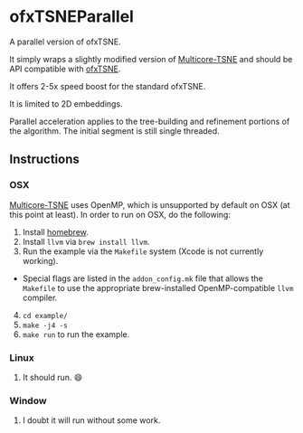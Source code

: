 # ofxTSNEParallel

A parallel version of ofxTSNE.

It simply wraps a slightly modified version of [Multicore-TSNE](https://github.com/DmitryUlyanov/Multicore-TSNE) and should be API compatible with [ofxTSNE](https://github.com/genekogan/ofxTSNE).

It offers 2-5x speed boost for the standard ofxTSNE.

It is limited to 2D embeddings.

Parallel acceleration applies to the tree-building and refinement portions of the algorithm. The initial segment is still single threaded.

## Instructions
### OSX
[Multicore-TSNE](https://github.com/DmitryUlyanov/Multicore-TSNE) uses OpenMP, which is unsupported by default on OSX (at this point at least). In order to run on OSX, do the following:

1. Install [homebrew](https://brew.sh/).
2. Install `llvm` via `brew install llvm`.
3. Run the example via the `Makefile` system (Xcode is not currently working).
  - Special flags are listed in the `addon_config.mk` file that allows the `Makefile` to use the appropriate brew-installed OpenMP-compatible `llvm` compiler.
4. `cd example/`
5. `make -j4 -s`
6. `make run` to run the example.

### Linux

1. It should run. :smile:

### Window

1. I doubt it will run without some work.

